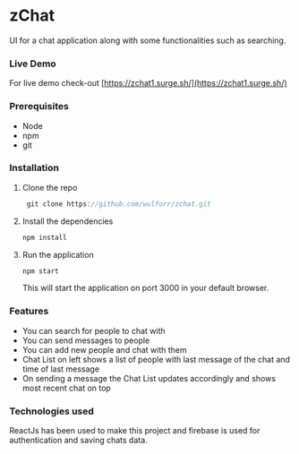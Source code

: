 # zChat

UI for a chat application along with some functionalities such as searching.

### Live Demo

For live demo check-out [https://zchat1.surge.sh/](https://zchat1.surge.sh/)

### Prerequisites

<ul>
<li>Node</li>
<li>npm</li>
<li>git</li>
</ul>

### Installation

<ol>
<li>
Clone the repo

```javascript
 git clone https://github.com/wulforr/zchat.git
```

</li>
<li>
Install the dependencies

```javascript
npm install
```

</li>
<li>
Run the application

```javascript
npm start
```

This will start the application on port 3000 in your default browser.

</li>
</ol>

### Features

- You can search for people to chat with
- You can send messages to people
- You can add new people and chat with them
- Chat List on left shows a list of people with last message of the chat and time of last message
- On sending a message the Chat List updates accordingly and shows most recent chat on top

### Technologies used

ReactJs has been used to make this project and firebase is used for authentication and saving chats data.
